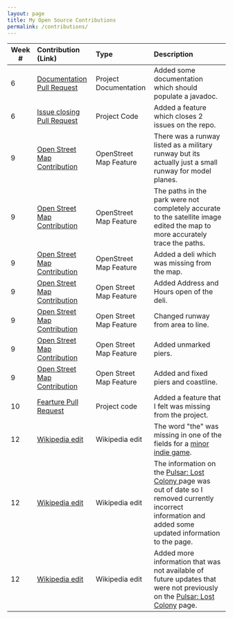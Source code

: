 ```yaml
---
layout: page
title: My Open Source Contributions
permalink: /contributions/
---
```


<!--
Type of the contribution should be "Wikipedia edit", "OpenStreet Map feature", "Project Documentation", "Project Code", "Blog Edit", etc.

The description should include a brief summary of what you did.

Replace the first row below with your contribution.

-->





| Week # | Contribution (Link)                                          | Type                    | Description                                                  |
| ------ | :----------------------------------------------------------- | :---------------------- | :----------------------------------------------------------- |
| 6      | [Documentation Pull Request](https://github.com/runelite/runelite/pull/10042) | Project Documentation   | Added some documentation which should populate a javadoc.    |
| 6      | [Issue closing Pull Request](https://github.com/runelite/runelite/pull/10046) | Project Code            | Added a feature which closes 2 issues on the repo.           |
| 9      | [Open Street Map Contribution](https://www.openstreetmap.org/changeset/76177786#map=19/40.58949/-73.91862) | OpenStreet Map Feature  | There was a runway listed as a military runway but its actually just a small runway for model planes. |
| 9      | [Open Street Map Contribution](https://www.openstreetmap.org/changeset/76177820) | OpenStreet Map Feature  | The paths in the park were not completely accurate to the satellite image edited the map to more accurately trace the paths. |
| 9      | [Open Street Map Contribution](http://openstreetmap.org/changeset/76177927#map=19/40.59014/-73.92239) | OpenStreet Map Feature  | Added a deli which was missing from the map.                 |
| 9      | [Open Street Map Contribution](https://www.openstreetmap.org/changeset/76177981#map=19/40.59014/-73.92239) | Open Street Map Feature | Added Address and Hours open of the deli.                    |
| 9      | [Open Street Map Contribution](https://www.openstreetmap.org/changeset/76223924https://www.openstreetmap.org/changeset/76223924) | Open Street Map Feature | Changed runway from area to line.                            |
| 9      | [Open Street Map Contribution](https://www.openstreetmap.org/changeset/76224361#map=14/40.6283/-73.8883) | Open Street Map Feature | Added unmarked piers.                                        |
| 9      | [Open Street Map Contribution](https://www.openstreetmap.org/changeset/76225587#map=16/40.5898/-73.9254) | Open Street Map Feature | Added and fixed piers and coastline.                         |
| 10     | [Fearture Pull Request](https://github.com/open-osrs/runelite/pull/1877) | Project code            | Added a feature that I felt was missing from the project.    |
| 12     | [Wikipedia edit](https://en.wikipedia.org/wiki/Special:Contributions/Benjamingur) | Wikipedia edit          | The word  "the" was missing in one of the fields for a [minor indie game](https://en.wikipedia.org/wiki/Deep_Rock_Galactic). |
| 12     | [Wikipedia edit](https://en.wikipedia.org/wiki/Special:Contributions/Benjamingur) | Wikipedia edit          | The information on the [Pulsar: Lost Colony ](https://en.wikipedia.org/wiki/PULSAR:_Lost_Colony) page was out of date so I removed currently incorrect information and added some updated information to the page. |
| 12     | [Wikipedia edit](https://en.wikipedia.org/wiki/Special:Contributions/Benjamingur) | Wikipedia edit          | Added more information that was not available of future updates that were not previously on the [Pulsar: Lost Colony](https://en.wikipedia.org/wiki/PULSAR:_Lost_Colony) page. |

